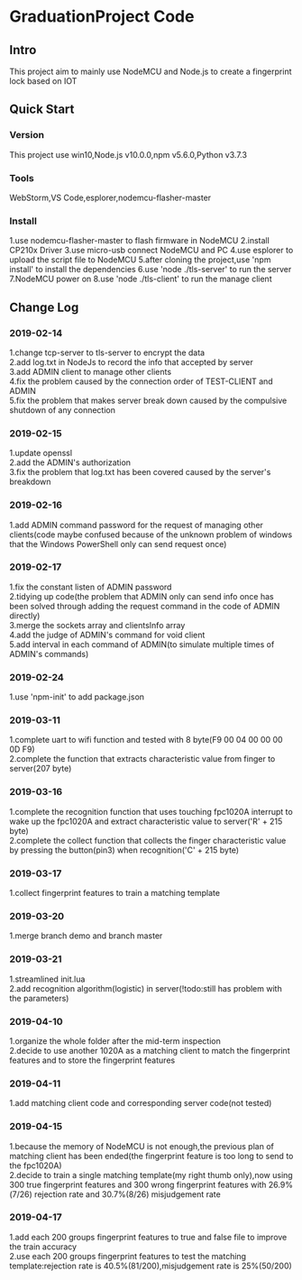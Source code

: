 # GraduationProject Code
## Intro
This project aim to mainly use NodeMCU and Node.js to create a fingerprint lock based on IOT
## Quick Start
### Version
This project use win10,Node.js v10.0.0,npm v5.6.0,Python v3.7.3
### Tools
WebStorm,VS Code,esplorer,nodemcu-flasher-master
### Install
1.use nodemcu-flasher-master to flash firmware in NodeMCU
2.install CP210x Driver
3.use micro-usb connect NodeMCU and PC
4.use esplorer to upload the script file to NodeMCU
5.after cloning the project,use 'npm install' to install the dependencies
6.use 'node ./tls-server' to run the server
7.NodeMCU power on
8.use 'node ./tls-client' to run the manage client
## Change Log
### 2019-02-14
1.change tcp-server to tls-server to encrypt the data<br>
2.add log.txt in NodeJs to record the info that accepted by server<br>
3.add ADMIN client to manage other clients<br>
4.fix the problem caused by the connection order of TEST-CLIENT and ADMIN<br>
5.fix the problem that makes server break down caused by the compulsive shutdown of any connection<br>
### 2019-02-15
1.update openssl<br>
2.add the ADMIN's authorization<br>
3.fix the problem that log.txt has been covered caused by the server's breakdown<br>
### 2019-02-16
1.add ADMIN command password for the request of managing other clients(code maybe confused because of the unknown problem of windows that the Windows PowerShell only can send request once)<br>
### 2019-02-17
1.fix the constant listen of ADMIN password<br>
2.tidying up code(the problem that ADMIN only can send info once has been solved through adding the request command in the code of ADMIN directly)<br>
3.merge the sockets array and clientsInfo array<br>
4.add the judge of ADMIN's command for void client<br>
5.add interval in each command of ADMIN(to simulate multiple times of ADMIN's commands)<br>
### 2019-02-24
1.use 'npm-init' to add package.json<br>
### 2019-03-11
1.complete uart to wifi function and tested with 8 byte(F9 00 04 00 00 00 0D F9)<br>
2.complete the function that extracts characteristic value from finger to server(207 byte)<br> 
### 2019-03-16
1.complete the recognition function that uses touching fpc1020A interrupt to wake up the fpc1020A and extract characteristic value to server('R' + 215 byte)<br>
2.complete the collect function that collects the finger characteristic value by pressing the button(pin3) when recognition('C' + 215 byte)<br>
### 2019-03-17
1.collect fingerprint features to train a matching template<br>
### 2019-03-20
1.merge branch demo and branch master<br>
### 2019-03-21
1.streamlined init.lua<br>
2.add recognition algorithm(logistic) in server(!todo:still has problem with the parameters)<br>
### 2019-04-10
1.organize the whole folder after the mid-term inspection<br>
2.decide to use another 1020A as a matching client to match the fingerprint features and to store the fingerprint features<br>
### 2019-04-11
1.add matching client code and corresponding server code(not tested)<br>
### 2019-04-15
1.because the memory of NodeMCU is not enough,the previous plan of matching client has been ended(the fingerprint feature is too long to send to the fpc1020A)<br>
2.decide to train a single matching template(my right thumb only),now using 300 true fingerprint features and 300 wrong fingerprint features with 26.9%(7/26) rejection rate and 30.7%(8/26) misjudgement rate<br>
### 2019-04-17
1.add each 200 groups fingerprint features to true and false file to improve the train accuracy<br>
2.use each 200 groups fingerprint features to test the matching template:rejection rate is 40.5%(81/200),misjudgement rate is 25%(50/200)<br>
